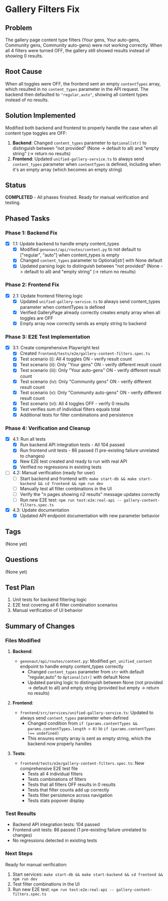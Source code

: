 # Gallery Filters Fix

## Problem
The gallery page content type filters (Your gens, Your auto-gens, Community gens, Community auto-gens) were not working correctly. When all 4 filters were turned OFF, the gallery still showed results instead of showing 0 results.

## Root Cause
When all toggles were OFF, the frontend sent an empty `contentTypes` array, which resulted in no `content_types` parameter in the API request. The backend then defaulted to `"regular,auto"`, showing all content types instead of no results.

## Solution Implemented
Modified both backend and frontend to properly handle the case when all content type toggles are OFF:
1. **Backend**: Changed `content_types` parameter to `Optional[str]` to distinguish between "not provided" (None -> default to all) and "empty string" (-> return no results)
2. **Frontend**: Updated `unified-gallery-service.ts` to always send `content_types` parameter when `contentTypes` is defined, including when it's an empty array (which becomes an empty string)

## Status
**COMPLETED** - All phases finished. Ready for manual verification and testing.

## Phased Tasks

### Phase 1: Backend Fix
- [x] 1.1: Update backend to handle empty content_types
  - [x] Modified `genonaut/api/routes/content.py` to not default to ["regular", "auto"] when content_types is empty
  - [x] Changed `content_types` parameter to Optional[str] with None default
  - [x] Updated parsing logic to distinguish between "not provided" (None -> default to all) and "empty string" (-> return no results)

### Phase 2: Frontend Fix
- [x] 2.1: Update frontend filtering logic
  - [x] Updated `unified-gallery-service.ts` to always send content_types parameter when contentTypes is defined
  - [x] Verified GalleryPage already correctly creates empty array when all toggles are OFF
  - [x] Empty array now correctly sends as empty string to backend

### Phase 3: E2E Test Implementation
- [x] 3.1: Create comprehensive Playwright test
  - [x] Created `frontend/tests/e2e/gallery-content-filters.spec.ts`
  - [x] Test scenario (i): All 4 toggles ON - verify result count
  - [x] Test scenario (ii): Only "Your gens" ON - verify different result count
  - [x] Test scenario (iii): Only "Your auto-gens" ON - verify different result count
  - [x] Test scenario (iv): Only "Community gens" ON - verify different result count
  - [x] Test scenario (v): Only "Community auto-gens" ON - verify different result count
  - [x] Test scenario (vi): All 4 toggles OFF - verify 0 results
  - [x] Test verifies sum of individual filters equals total
  - [x] Additional tests for filter combinations and persistence

### Phase 4: Verification and Cleanup
- [x] 4.1: Run all tests
  - [x] Run backend API integration tests - All 104 passed
  - [x] Run frontend unit tests - 86 passed (1 pre-existing failure unrelated to changes)
  - [x] New E2E test created and ready to run with real API
  - [x] Verified no regressions in existing tests
- [ ] 4.2: Manual verification (ready for user)
  - [ ] Start backend and frontend with: `make start-db && make start-backend && cd frontend && npm run dev`
  - [ ] Manually test all filter combinations in the UI
  - [ ] Verify the "n pages showing n2 results" message updates correctly
  - [ ] Run new E2E test: `npm run test:e2e:real-api -- gallery-content-filters.spec.ts`
- [x] 4.3: Update documentation
  - [x] Updated API endpoint documentation with new parameter behavior

## Tags
(None yet)

## Questions
(None yet)

## Test Plan
1. Unit tests for backend filtering logic
2. E2E test covering all 6 filter combination scenarios
3. Manual verification of UI behavior

## Summary of Changes

### Files Modified
1. **Backend**:
   - `genonaut/api/routes/content.py`: Modified `get_unified_content` endpoint to handle empty content_types correctly
     - Changed `content_types` parameter from `str` with default "regular,auto" to `Optional[str]` with default None
     - Updated parsing logic to distinguish between None (not provided -> default to all) and empty string (provided but empty -> return no results)

2. **Frontend**:
   - `frontend/src/services/unified-gallery-service.ts`: Updated to always send `content_types` parameter when defined
     - Changed condition from `if (params.contentTypes && params.contentTypes.length > 0)` to `if (params.contentTypes !== undefined)`
     - This ensures empty array is sent as empty string, which the backend now properly handles

3. **Tests**:
   - `frontend/tests/e2e/gallery-content-filters.spec.ts`: New comprehensive E2E test file
     - Tests all 4 individual filters
     - Tests combinations of filters
     - Tests that all filters OFF results in 0 results
     - Tests that filter counts add up correctly
     - Tests filter persistence across navigation
     - Tests stats popover display

### Test Results
- Backend API integration tests: 104 passed
- Frontend unit tests: 86 passed (1 pre-existing failure unrelated to changes)
- No regressions detected in existing tests

### Next Steps
Ready for manual verification:
1. Start services: `make start-db && make start-backend && cd frontend && npm run dev`
2. Test filter combinations in the UI
3. Run new E2E test: `npm run test:e2e:real-api -- gallery-content-filters.spec.ts`
